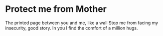 Protect me from Mother
==

The printed page between you and me, like a wall
Stop me from facing my insecurity, good story.
In you I find the comfort of a million hugs.
